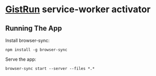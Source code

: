# [GistRun](https://gist.run) service-worker activator

## Running The App

Install browser-sync:

```shell
npm install -g browser-sync
```

Serve the app:

```shell
browser-sync start --server --files *.*
```
